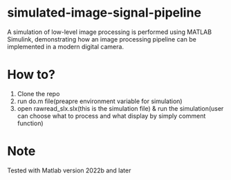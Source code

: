 # simulated-image-signal-pipeline
A simulation of low-level image processing is performed using MATLAB Simulink, demonstrating how an image processing pipeline can be implemented in a modern digital camera.

# How to?
1. Clone the repo
2. run do.m file(preapre environment variable for simulation)
3. open rawread_slx.slx(this is the simulation file) & run the simulation(user can choose what to process and what display by simply comment function)

# Note
Tested with Matlab version 2022b and later
